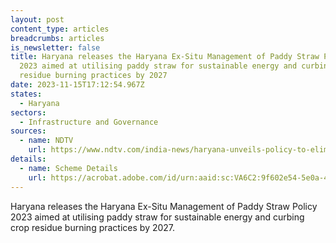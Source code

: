 ```yaml
---
layout: post
content_type: articles
breadcrumbs: articles
is_newsletter: false
title: Haryana releases the Haryana Ex-Situ Management of Paddy Straw Policy
  2023 aimed at utilising paddy straw for sustainable energy and curbing crop
  residue burning practices by 2027
date: 2023-11-15T17:12:54.967Z
states:
  - Haryana
sectors:
  - Infrastructure and Governance
sources:
  - name: NDTV
    url: https://www.ndtv.com/india-news/haryana-unveils-policy-to-eliminate-crop-residue-curb-stubble-burning-4559227
details:
  - name: Scheme Details
    url: https://acrobat.adobe.com/id/urn:aaid:sc:VA6C2:9f602e54-5e0a-46b2-a8d0-15ed7d159065
---
```

Haryana releases the Haryana Ex-Situ Management of Paddy Straw Policy 2023 aimed at utilising paddy straw for sustainable energy and curbing crop residue burning practices by 2027.
